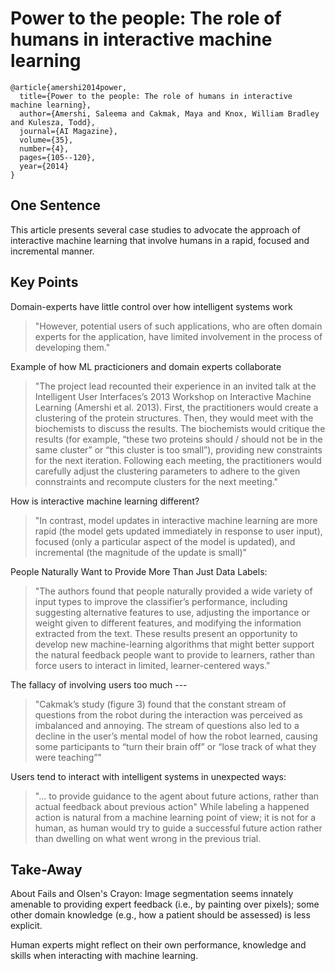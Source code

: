 # Power to the people: The role of humans in interactive machine learning

```
@article{amershi2014power,
  title={Power to the people: The role of humans in interactive machine learning},
  author={Amershi, Saleema and Cakmak, Maya and Knox, William Bradley and Kulesza, Todd},
  journal={AI Magazine},
  volume={35},
  number={4},
  pages={105--120},
  year={2014}
}
```

## One Sentence
This article presents several case studies to advocate the approach of interactive machine learning that involve humans in a rapid, focused and incremental manner.

## Key Points
Domain-experts have little control over how intelligent systems work
> "However, potential users of such applications, who are often domain experts for the application, have limited involvement in the process of developing them."

Example of how ML practicioners and domain experts collaborate
> "The project lead recounted their experience in an invited talk at the Intelligent User Interfaces’s 2013 Workshop on Interactive Machine Learning (Amershi et al. 2013). First, the practitioners would create a clustering of the protein structures. Then, they would meet with the biochemists to discuss the results. The biochemists would critique the results (for example, “these two proteins should / should not be in the same cluster” or “this cluster is too small”), providing new constraints for the next iteration. Following each meeting, the practitioners would carefully adjust the clustering parameters to adhere to the given connstraints and recompute clusters for the next meeting."

How is interactive machine learning different?
> "In contrast, model updates in interactive machine learning are more rapid (the model gets updated immediately in response to user input), focused (only a particular aspect of the model is updated), and incremental (the magnitude of the update is small)"

People Naturally Want to Provide More Than Just Data Labels:
> "The authors found that people naturally provided a wide variety of input types to improve the classifier’s performance, including suggesting alternative features to use, adjusting the importance or weight given to different features, and modifying the information extracted from the text. These results present an opportunity to develop new machine-learning algorithms that might better support the natural feedback people want to provide to learners, rather than force users to interact in limited, learner-centered ways."

The fallacy of involving users too much ---
> "Cakmak’s study (figure 3) found that the constant stream of questions from the robot during the interaction was perceived as imbalanced and annoying. The stream of questions also led to a decline in the user’s mental model of how the robot learned, causing some participants to “turn their brain off” or “lose track of what they were teaching”"

Users tend to interact with intelligent systems in unexpected ways:
> "... to provide guidance to the agent about future actions, rather than actual feedback about previous action"
While labeling a happened action is natural from a machine learning point of view; it is not for a human, as human would try to guide a successful future action rather than dwelling on what went wrong in the previous trial.

## Take-Away
About Fails and Olsen's Crayon: Image segmentation seems innately amenable to providing expert feedback (i.e., by painting over pixels); some other domain knowledge (e.g., how a patient should be assessed) is less explicit.

Human experts might reflect on their own performance, knowledge and skills when interacting with machine learning.
